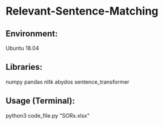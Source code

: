 # Relevant-Sentence-Matching


Environment:
-----------
Ubuntu 18.04


Libraries:
---------
numpy 
pandas 
nltk 
abydos 
sentence_transformer


Usage (Terminal):
-----------------
python3 code_file.py "SORs.xlsx"
